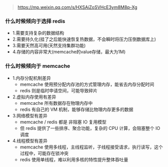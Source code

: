 > https://mp.weixin.qq.com/s/HXSAiZoSVHcE3ym8M8p-Xg
### 什么时候倾向于选择 redis
- 1.需要支持复杂的数据结构
- 2.需要持久化(挂了之后能快速恢复热数据，不会瞬时将压力压倒数据库上)
- 3.需要天然高可用(天然支持集群功能)
- 4.存储的内容非常大(memcache的value存储，最大为1M)

### 什么时候倾向于 memcache
- 1.内存分配机制差异
  - memcache 使用预分配内存池的方式管理内存，能省去内存分配时间
  - redis 则是临时申请空间，可能导致碎片
- 2.虚拟内存使用有差异
  - memcache 所有数据存在物理内存中
  - redis 有自己的 VM 机制，能够存储比物理内存更多的数据
- 3.网络模型有差异
  - memcache / redis 都是 非阻塞 IO 复用模型
  - 但 redis 提供了一些排序、聚合功能，复杂的 CPU 计算，会阻塞整个 IO 调度
- 4.线程模型有差异
  - memcache 使用多线程，主线程监听，子线程接受请求，执行读写，这个过程中，可能存在锁冲突
  - redis 使用单线程，难以利用多核的特性提升整体吞吐量